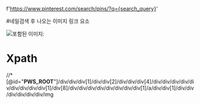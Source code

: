 


f'https://www.pinterest.com/search/pins/?q={search_query}'

#네일검색 후 나오는 이미지 링크 요소

<img alt="포함된 이미지: " class="hCL kVc L4E MIw" fetchpriority="auto" loading="auto" src="https://i.pinimg.com/236x/ab/be/be/abbebe92db00dabdf23ec96c097efa29.jpg" srcset="https://i.pinimg.com/236x/ab/be/be/abbebe92db00dabdf23ec96c097efa29.jpg 1x, https://i.pinimg.com/474x/ab/be/be/abbebe92db00dabdf23ec96c097efa29.jpg 2x, https://i.pinimg.com/736x/ab/be/be/abbebe92db00dabdf23ec96c097efa29.jpg 3x, https://i.pinimg.com/originals/ab/be/be/abbebe92db00dabdf23ec96c097efa29.jpg 4x">


# Xpath
//*[@id="__PWS_ROOT__"]/div/div/div[1]/div/div[2]/div/div/div[4]/div/div/div/div/div/div/div/div/div[1]/div[8]/div/div/div/div/div/div/div/div[1]/a/div/div[1]/div/div/div/div/div/div/img